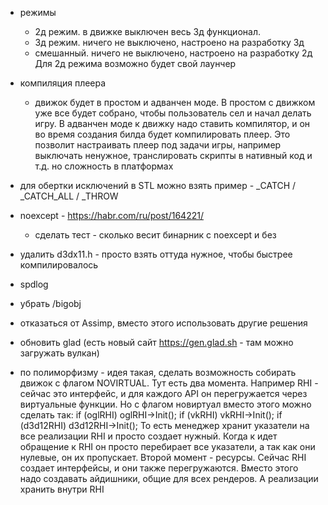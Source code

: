 ﻿- режимы
	- 2д режим. в движке выключен весь 3д функционал.
	- 3д режим. ничего не выключено, настроено на разработку 3д
	- смешанный. ничего не выключено, настроено на разработку 2д
	Для 2д режима возможно будет свой лаунчер

- компиляция плеера
	- движок будет в простом и адванчен моде. В простом с движком уже все будет собрано, чтобы пользователь сел и начал делать игру. В адванчен моде к движку надо ставить компилятор, и он во время создания билда будет компилировать плеер. Это позволит настраивать плеер под задачи игры, например выключать ненужное, транслировать скрипты в нативный код и т.д.
	но сложность в платформах

- для обертки исключений в STL можно взять пример - _CATCH / _CATCH_ALL / _THROW
- noexcept - https://habr.com/ru/post/164221/
	- сделать тест - сколько весит бинарник с noexcept и без
- удалить d3dx11.h - просто взять оттуда нужное, чтобы быстрее компилировалось
- spdlog
- убрать /bigobj
- отказаться от Assimp, вместо этого использовать другие решения
- обновить glad (есть новый сайт https://gen.glad.sh - там можно загружать вулкан)

- по полиморфизму - идея такая, сделать возможность собирать движок с флагом NOVIRTUAL. Тут есть два момента. Например RHI - сейчас это интерфейс, и для каждого API он перегружается через виртуальные функции. Но с флагом новиртуал вместо этого можно сделать так:
		if (oglRHI) oglRHI->Init();
		if (vkRHI) vkRHI->Init();
		if (d3d12RHI) d3d12RHI->Init();
	То есть менеджер хранит указатели на все реализации RHI и просто создает нужный. Когда к идет обращение к RHI он просто перебирает все указатели, а так как они нулевые, он их пропускает.
	Второй момент - ресурсы. Сейчас RHI создает интерфейсы, и они также перегружаются. Вместо этого надо создавать айдишники, общие для всех рендеров. А реализации хранить внутри RHI